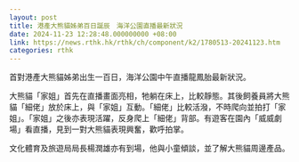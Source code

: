 ```yaml
---
layout: post
title: 港產大熊貓姊弟百日誕辰　海洋公園直播最新狀況
date: 2024-11-23 12:28:48.000000000 +08:00
link: https://news.rthk.hk/rthk/ch/component/k2/1780513-20241123.htm
categories: rthk
---
```


首對港產大熊貓姊弟出生一百日，海洋公園中午直播龍鳳胎最新狀況。

大熊貓「家姐」首先在直播畫面亮相，牠躺在床上，比較靜態。其後飼養員將大熊貓「細佬」放於床上，與「家姐」互動。「細佬」比較活潑，不時爬向並拍打「家姐」。「家姐」之後亦表現活躍，反身爬上「細佬」背部。有遊客在園內「威威劇場」看直播，見到一對大熊貓表現興奮，歡呼拍掌。

文化體育及旅遊局局長楊潤雄亦有到場，他與小童傾談，並了解大熊貓周邊產品。

